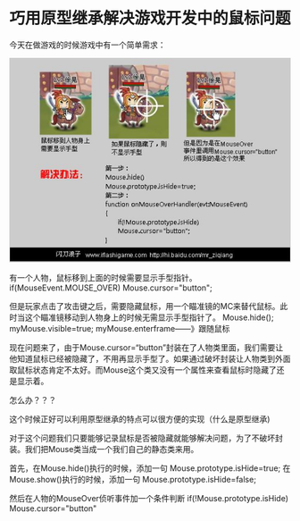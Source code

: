 # 巧用原型继承解决游戏开发中的鼠标问题
今天在做游戏的时候游戏中有一个简单需求：

![](img/a006_001.jpg)


有一个人物，鼠标移到上面的时候需要显示手型指针。
if(MouseEvent.MOUSE_OVER)    Mouse.cursor="button";

但是玩家点击了攻击键之后，需要隐藏鼠标，用一个瞄准镜的MC来替代鼠标。此时当这个瞄准镜移动到人物身上的时候无需显示手型指针了。
Mouse.hide();
myMouse.visible=true;
myMouse.enterframe——》跟随鼠标

现在问题来了，由于Mouse.cursor=“button”封装在了人物类里面，我们需要让他知道鼠标已经被隐藏了，不用再显示手型了。如果通过破坏封装让人物类到外面取鼠标状态肯定不太好。而Mouse这个类又没有一个属性来查看鼠标时隐藏了还是显示着。

怎么办？？？

这个时候正好可以利用原型继承的特点可以很方便的实现（什么是原型继承)

对于这个问题我们只要能够记录鼠标是否被隐藏就能够解决问题，为了不破坏封装。我们把Mouse类当成一个我们自己的静态类来用。

首先，在Mouse.hide()执行的时候，添加一句  Mouse.prototype.isHide=true;
在Mouse.show()执行的时候，添加一句  Mouse.prototype.isHide=false;

然后在人物的MouseOver侦听事件加一个条件判断
if(!Mouse.prototype.isHide)
Mouse.cursor="button"
